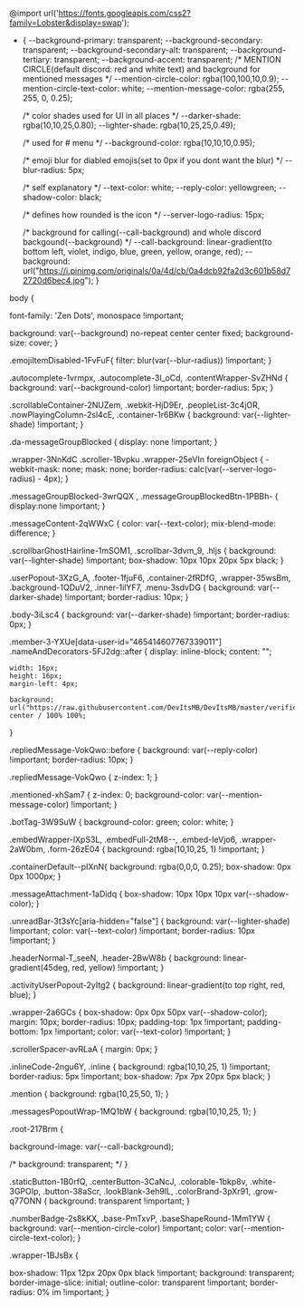 @import url('https://fonts.googleapis.com/css2?family=Lobster&display=swap');


* {
    --background-primary: transparent;
    --background-secondary: transparent;
    --background-secondary-alt: transparent;
    --background-tertiary: transparent;
    --background-accent: transparent;
    /* MENTION CIRCLE(default discord: red and white text) and background for mentioned messages */
    --mention-circle-color: rgba(100,100,10,0.9);
    --mention-circle-text-color: white;
    --mention-message-color: rgba(255, 255, 0, 0.25);

    /* color shades used for UI in all places */
    --darker-shade: rgba(10,10,25,0.80);
    --lighter-shade: rgba(10,25,25,0.49);

    /* used for #<autocomplete> menu */
    --background-color: rgba(10,10,10,0.95);

    /* emoji blur for diabled emojis(set to 0px if you dont want the blur) */
    --blur-radius: 5px;

    /* self explanatory */
    --text-color: white;
    --reply-color: yellowgreen;
    --shadow-color: black;

    /* defines how rounded is the icon */
    --server-logo-radius: 15px;

    /* background for calling(--call-background) and whole discord backgound(--background) */
    --call-background: linear-gradient(to bottom left, violet, indigo, blue, green, yellow, orange, red);
    --background: url("https://i.pinimg.com/originals/0a/4d/cb/0a4dcb92fa2d3c601b58d72720d6bec4.jpg");
}


body { 

  font-family: 'Zen Dots', monospace !important;


  background: var(--background) no-repeat center center fixed;
  background-size: cover;
}


.emojiItemDisabled-1FvFuF{
  filter: blur(var(--blur-radius)) !important;
}


.autocomplete-1vrmpx, .autocomplete-3l_oCd, .contentWrapper-SvZHNd {
  background: var(--background-color) !important;
  border-radius: 5px;
}



.scrollableContainer-2NUZem, .webkit-HjD9Er, .peopleList-3c4jOR, .nowPlayingColumn-2sl4cE, .container-1r6BKw {
  background: var(--lighter-shade) !important;
}


.da-messageGroupBlocked {
  display: none !important;
}


.wrapper-3NnKdC .scroller-1Bvpku .wrapper-25eVIn foreignObject {
  -webkit-mask: none;
          mask: none;
  border-radius: calc(var(--server-logo-radius) - 4px);
}





.messageGroupBlocked-3wrQQX ,
.messageGroupBlockedBtn-1PBBh- {
  display:none !important;
}

.messageContent-2qWWxC {
  color: var(--text-color);
  mix-blend-mode: difference;
}

.scrollbarGhostHairline-1mSOM1, .scrollbar-3dvm_9, .hljs {
  background: var(--lighter-shade) !important;
  box-shadow: 10px 10px 20px 5px black;
}

.userPopout-3XzG_A, .footer-1fjuF6, .container-2fRDfG, .wrapper-35wsBm, .background-1QDuV2, .inner-1ilYF7, .menu-3sdvDG {
  background: var(--darker-shade) !important;
  border-radius: 10px;
}

.body-3iLsc4 {
  background: var(--darker-shade) !important;
  border-radius: 0px;
}


.member-3-YXUe[data-user-id="465414607767339011"] .nameAndDecorators-5FJ2dg::after {
    display: inline-block;
    content: "";
    
    width: 16px;
    height: 16px;
    margin-left: 4px;
    
    background: url("https://raw.githubusercontent.com/DevItsMB/DevItsMB/master/verified_developer_badge.png") center / 100% 100%;
}




.repliedMessage-VokQwo::before {
  background: var(--reply-color) !important;
  border-radius: 10px;
}

.repliedMessage-VokQwo {
  z-index: 1;
}

.mentioned-xhSam7 {
  z-index: 0;
  background-color: var(--mention-message-color) !important;
}



.botTag-3W9SuW {
  background-color: green;
  color: white;
}


.embedWrapper-lXpS3L, .embedFull-2tM8--, .embed-IeVjo6, .wrapper-2aW0bm, .form-26zE04 {
  background: rgba(10,10,25, 1) !important;
}


.containerDefault--pIXnN{
  background: rgba(0,0,0, 0.25);
  box-shadow: 0px 0px 1000px;
}


.messageAttachment-1aDidq {
  box-shadow: 10px 10px 10px var(--shadow-color);
}


.unreadBar-3t3sYc[aria-hidden="false"] {
  background: var(--lighter-shade) !important;
  color: var(--text-color) !important;
  border-radius: 10px !important;
}


.headerNormal-T_seeN, .header-2BwW8b {
  background: linear-gradient(45deg, red, yellow) !important;
}


.activityUserPopout-2yItg2 {
  background: linear-gradient(to top right, red, blue);
}


.wrapper-2a6GCs {
  box-shadow: 0px 0px 50px var(--shadow-color);
  margin: 10px;
  border-radius: 10px;
  padding-top: 1px !important;
  padding-bottom: 1px !important;
  color: var(--text-color) !important;
}

.scrollerSpacer-avRLaA {
  margin: 0px;
}


.inlineCode-2ngu6Y, .inline {
  background: rgba(10,10,25, 1) !important;
  border-radius: 5px !important;
  box-shadow: 7px 7px 20px 5px black;
}

.mention {
  background: rgba(10,25,50, 1);
}

.messagesPopoutWrap-1MQ1bW {
  background: rgba(10,10,25, 1);
}

.root-217Brm {

   background-image: var(--call-background);  

  /*
  background: transparent;
  */
}

.staticButton-1B0rfQ, .centerButton-3CaNcJ, .colorable-1bkp8v, .white-3GPOIp, .button-38aScr, .lookBlank-3eh9lL, .colorBrand-3pXr91, .grow-q77ONN {
  background: transparent !important;
}

.numberBadge-2s8kKX, .base-PmTxvP, .baseShapeRound-1Mm1YW {
  background: var(--mention-circle-color) !important;
  color: var(--mention-circle-text-color);
}


.wrapper-1BJsBx {

  box-shadow: 11px 12px 20px 0px black !important;
  background: transparent;
  border-image-slice: initial;
  outline-color: transparent !important;
  border-radius: 0% im !important;
}


